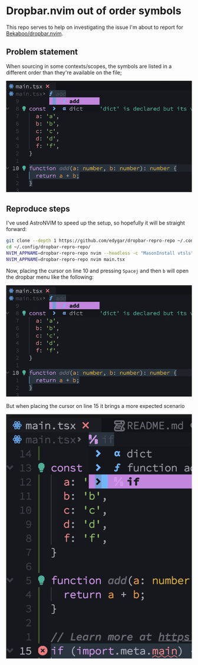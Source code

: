 # Dropbar.nvim out of order symbols

This repo serves to help on investigating the issue I'm about to report for
[Bekaboo/dropbar.nvim](https://github.com/Bekaboo/dropbar.nvim).

## Problem statement

When sourcing in some contexts/scopes, the symbols are listed in a different
order than they're available on the file;

![repro](./repro.png)

## Reproduce steps

I've used AstroNVIM to speed up the setup, so hopefully it will be straight forward:

```sh
git clone --depth 1 https://github.com/edygar/dropbar-repro-repo ~/.config/dropbar-repro-repo
cd ~/.config/dropbar-repro-repo/
NVIM_APPNAME=dropbar-repro-repo nvim --headless -c "MasonInstall vtsls" -c qall
NVIM_APPNAME=dropbar-repro-repo nvim main.tsx
```

Now, placing the cursor on line 10 and pressing <code>Space</code><code>j</code> and then `b` will open the
dropbar menu like the following:

![repro](./repro.png)

But when placing the cursor on line 15 it brings a more expected scenario

![intended](./intended.png)

